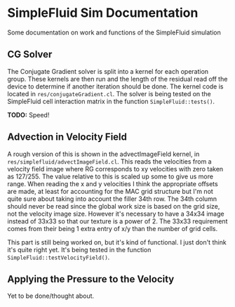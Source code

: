 SimpleFluid Sim Documentation
=

Some documentation on work and functions of the SimpleFluid simulation

CG Solver
-
The Conjugate Gradient solver is split into a kernel for each operation group. These kernels are then
run and the length of the residual read off the device to determine if another iteration should be done.
The kernel code is located in `res/conjugateGradient.cl`. The solver is being tested on the SimpleFluid
cell interaction matrix in the function `SimpleFluid::tests()`.

**TODO:** Speed!

Advection in Velocity Field
-
A rough version of this is shown in the advectImageField kernel, in `res/simplefluid/advectImageField.cl`.
This reads the velocities from a velocity field image where RG corresponds to xy velocities with zero taken
as 127/255. The value relative to this is scaled up some to give us more range. When reading the x and y 
velocities I think the appropriate offsets are made, at least for accounting for the MAC grid structure
but I'm not quite sure about taking into account the filler 34th row. The 34th column should never be read 
since the global work size is based on the grid size, not the velocity image size. However it's necessary to
have a 34x34 image instead of 33x33 so that our texture is a power of 2. The 33x33 requirement comes from
their being 1 extra entry of x/y than the number of grid cells.

This part is still being worked on, but it's kind of functional. I just don't think it's quite right yet.
It's being tested in the function `SimpleFluid::testVelocityField()`.

Applying the Pressure to the Velocity
-
Yet to be done/thought about.
